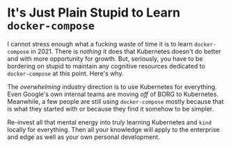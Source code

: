 # It's Just Plain Stupid to Learn `docker-compose`

I cannot stress enough what a fucking waste of time it is to learn
`docker-compose` in 2021. There is *nothing* it does that Kubernetes
doesn't do better and with more opportunity for growth. But, seriously,
you have to be bordering on stupid to maintain any cognitive resources
dedicated to `docker-compose` at this point. Here's why.

The *overwhelming* industry direction is to use Kubernetes for
everything. Even Google's own internal teams are moving *off* of BORG to
Kubernetes. Meanwhile, a few people are still using `docker-compose`
mostly because that is what they started with or because they find it
somehow to be simpler.

Re-invest all that mental energy into *truly* learning Kubernetes and
`kind` locally for everything. Then all your knowledge will apply to the
enterprise and edge as well as your own personal development.

